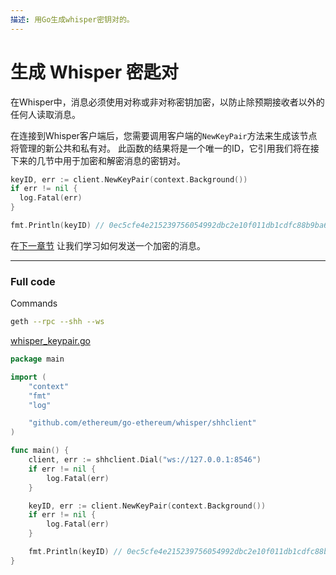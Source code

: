 ```yaml
---
描述: 用Go生成whisper密钥对的。
---
```


# 生成 Whisper 密匙对

在Whisper中，消息必须使用对称或非对称密钥加密，以防止除预期接收者以外的任何人读取消息。

在连接到Whisper客户端后，您需要调用客户端的`NewKeyPair`方法来生成该节点将管理的新公共和私有对。 此函数的结果将是一个唯一的ID，它引用我们将在接下来的几节中用于加密和解密消息的密钥对。


```go
keyID, err := client.NewKeyPair(context.Background())
if err != nil {
  log.Fatal(err)
}

fmt.Println(keyID) // 0ec5cfe4e215239756054992dbc2e10f011db1cdfc88b9ba6301e2f9ea1b58d2
```

在[下一章节](../whisper-send) 让我们学习如何发送一个加密的消息。

---

### Full code

Commands

```bash
geth --rpc --shh --ws
```

[whisper_keypair.go](https://github.com/miguelmota/ethereum-development-with-go-book/blob/master/code/whisper_keypair.go)

```go
package main

import (
	"context"
	"fmt"
	"log"

	"github.com/ethereum/go-ethereum/whisper/shhclient"
)

func main() {
	client, err := shhclient.Dial("ws://127.0.0.1:8546")
	if err != nil {
		log.Fatal(err)
	}

	keyID, err := client.NewKeyPair(context.Background())
	if err != nil {
		log.Fatal(err)
	}

	fmt.Println(keyID) // 0ec5cfe4e215239756054992dbc2e10f011db1cdfc88b9ba6301e2f9ea1b58d2
}
```
